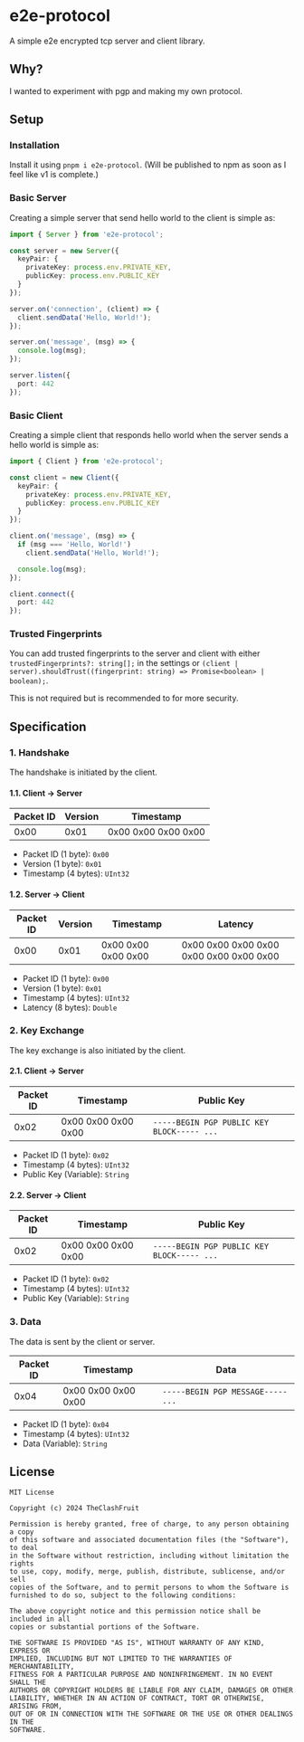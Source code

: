 # e2e-protocol

A simple e2e encrypted tcp server and client library. 

## Why?

I wanted to experiment with pgp and making my own protocol.

## Setup

### Installation

Install it using `pnpm i e2e-protocol`. (Will be published to npm as soon as I feel like v1 is complete.)

### Basic Server

Creating a simple server that send hello world to the client is simple as:

```ts
import { Server } from 'e2e-protocol';

const server = new Server({
  keyPair: {
    privateKey: process.env.PRIVATE_KEY,
    publicKey: process.env.PUBLIC_KEY
  }
});

server.on('connection', (client) => {
  client.sendData('Hello, World!');
});

server.on('message', (msg) => {
  console.log(msg);
});

server.listen({
  port: 442
});
```

### Basic Client

Creating a simple client that responds hello world when the server sends a hello world is simple as:

```ts
import { Client } from 'e2e-protocol';

const client = new Client({
  keyPair: {
    privateKey: process.env.PRIVATE_KEY,
    publicKey: process.env.PUBLIC_KEY
  }
});

client.on('message', (msg) => {
  if (msg === 'Hello, World!')
    client.sendData('Hello, World!');

  console.log(msg);
});

client.connect({
  port: 442
});
```

### Trusted Fingerprints

You can add trusted fingerprints to the server and client with either `trustedFingerprints?: string[];` in the settings or `(client | server).shouldTrust((fingerprint: string) => Promise<boolean> | boolean);`.

This is not required but is recommended to for more security.

## Specification

### 1. Handshake

The handshake is initiated by the client.

#### 1.1. Client -> Server


| Packet ID | Version | Timestamp           |
|-----------|---------|---------------------|
| 0x00      | 0x01    | 0x00 0x00 0x00 0x00 |


* Packet ID (1 byte): `0x00`
* Version (1 byte): `0x01`
* Timestamp (4 bytes): `UInt32`

#### 1.2. Server -> Client

| Packet ID | Version | Timestamp           | Latency                                 |
|-----------|---------|---------------------|-----------------------------------------|
| 0x00      | 0x01    | 0x00 0x00 0x00 0x00 | 0x00 0x00 0x00 0x00 0x00 0x00 0x00 0x00 |

* Packet ID (1 byte): `0x00`
* Version (1 byte): `0x01`
* Timestamp (4 bytes): `UInt32`
* Latency (8 bytes): `Double`

### 2. Key Exchange

The key exchange is also initiated by the client.

#### 2.1. Client -> Server

| Packet ID | Timestamp                                | Public Key                                 |
|-----------|------------------------------------------|--------------------------------------------|
| 0x02      | 0x00 0x00 0x00 0x00                      | `-----BEGIN PGP PUBLIC KEY BLOCK----- ...` |

* Packet ID (1 byte): `0x02`
* Timestamp (4 bytes): `UInt32`
* Public Key (Variable): `String`

#### 2.2. Server -> Client

| Packet ID | Timestamp                                | Public Key                                 |
|-----------|------------------------------------------|--------------------------------------------|
| 0x02      | 0x00 0x00 0x00 0x00                      | `-----BEGIN PGP PUBLIC KEY BLOCK----- ...` |

* Packet ID (1 byte): `0x02`
* Timestamp (4 bytes): `UInt32`
* Public Key (Variable): `String`

### 3. Data

The data is sent by the client or server.

| Packet ID | Timestamp                                | Data                               |
|-----------|------------------------------------------|------------------------------------|
| 0x04      | 0x00 0x00 0x00 0x00                      | `-----BEGIN PGP MESSAGE----- ...`  |

* Packet ID (1 byte): `0x04`
* Timestamp (4 bytes): `UInt32`
* Data (Variable): `String`

## License

```
MIT License

Copyright (c) 2024 TheClashFruit

Permission is hereby granted, free of charge, to any person obtaining a copy
of this software and associated documentation files (the "Software"), to deal
in the Software without restriction, including without limitation the rights
to use, copy, modify, merge, publish, distribute, sublicense, and/or sell
copies of the Software, and to permit persons to whom the Software is
furnished to do so, subject to the following conditions:

The above copyright notice and this permission notice shall be included in all
copies or substantial portions of the Software.

THE SOFTWARE IS PROVIDED "AS IS", WITHOUT WARRANTY OF ANY KIND, EXPRESS OR
IMPLIED, INCLUDING BUT NOT LIMITED TO THE WARRANTIES OF MERCHANTABILITY,
FITNESS FOR A PARTICULAR PURPOSE AND NONINFRINGEMENT. IN NO EVENT SHALL THE
AUTHORS OR COPYRIGHT HOLDERS BE LIABLE FOR ANY CLAIM, DAMAGES OR OTHER
LIABILITY, WHETHER IN AN ACTION OF CONTRACT, TORT OR OTHERWISE, ARISING FROM,
OUT OF OR IN CONNECTION WITH THE SOFTWARE OR THE USE OR OTHER DEALINGS IN THE
SOFTWARE.
```